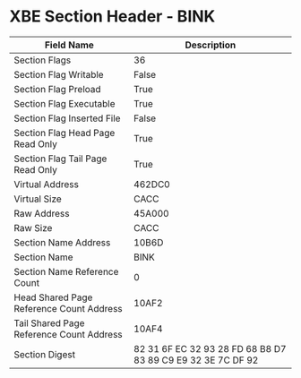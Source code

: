 # XBE Section Header - BINK

| Field Name | Description |
|---|---|
| Section Flags | 36 |
| Section Flag Writable | False |
| Section Flag Preload | True |
| Section Flag Executable | True |
| Section Flag Inserted File | False |
| Section Flag Head Page Read Only | True |
| Section Flag Tail Page Read Only | True |
| Virtual Address | 462DC0 |
| Virtual Size | CACC |
| Raw Address | 45A000 |
| Raw Size | CACC |
| Section Name Address | 10B6D |
| Section Name | BINK |
| Section Name Reference Count | 0 |
| Head Shared Page Reference Count Address | 10AF2 |
| Tail Shared Page Reference Count Address | 10AF4 |
| Section Digest | 82 31 6F EC 32 93 28 FD 68 B8 D7 83 89 C9 E9 32 3E 7C DF 92 |
